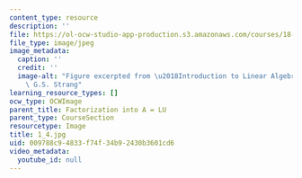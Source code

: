 ```yaml
---
content_type: resource
description: ''
file: https://ol-ocw-studio-app-production.s3.amazonaws.com/courses/18-06sc-linear-algebra-fall-2011/009788c94833f74f34b92430b3601cd6_1_4.jpg
file_type: image/jpeg
image_metadata:
  caption: ''
  credit: ''
  image-alt: "Figure excerpted from \u2018Introduction to Linear Algebra\u2019 by\
    \ G.S. Strang"
learning_resource_types: []
ocw_type: OCWImage
parent_title: Factorization into A = LU
parent_type: CourseSection
resourcetype: Image
title: 1_4.jpg
uid: 009788c9-4833-f74f-34b9-2430b3601cd6
video_metadata:
  youtube_id: null
---
```

